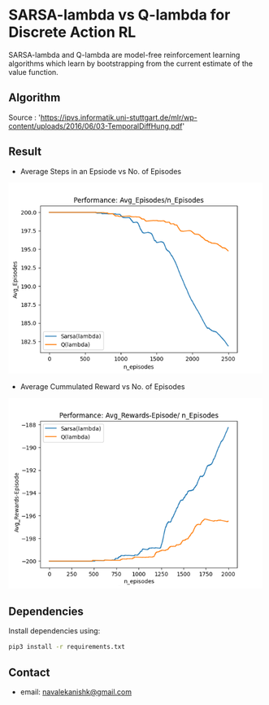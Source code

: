 # SARSA-lambda vs Q-lambda for Discrete Action RL
SARSA-lambda and Q-lambda are model-free reinforcement learning algorithms which learn by bootstrapping from the current estimate of the value function.

## Algorithm
Source : 'https://ipvs.informatik.uni-stuttgart.de/mlr/wp-content/uploads/2016/06/03-TemporalDiffHung.pdf'

## Result
* Average Steps in an Epsiode vs No. of Episodes
<p align="left"><img src="P1.png" width="500">

* Average Cummulated Reward vs No. of Episodes
<p align="left"><img src="P2.png" width="500">

## Dependencies
Install dependencies using:
```bash
pip3 install -r requirements.txt 
```

## Contact
* email: navalekanishk@gmail.com